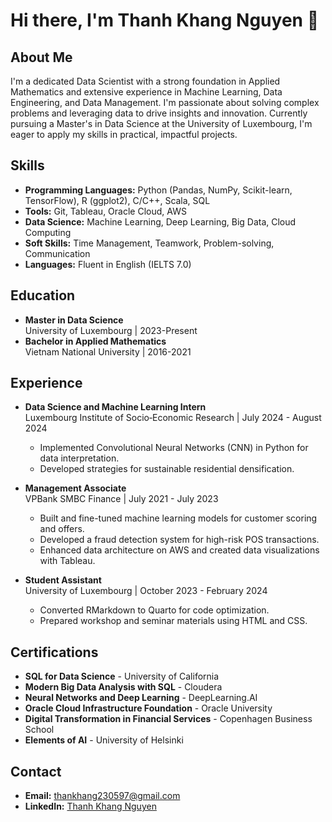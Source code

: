 
# Hi there, I'm Thanh Khang Nguyen 👋

## About Me
I'm a dedicated Data Scientist with a strong foundation in Applied Mathematics and extensive experience in Machine Learning, Data Engineering, and Data Management. I'm passionate about solving complex problems and leveraging data to drive insights and innovation. Currently pursuing a Master's in Data Science at the University of Luxembourg, I'm eager to apply my skills in practical, impactful projects.

## Skills
- **Programming Languages:** Python (Pandas, NumPy, Scikit-learn, TensorFlow), R (ggplot2), C/C++, Scala, SQL
- **Tools:** Git, Tableau, Oracle Cloud, AWS
- **Data Science:** Machine Learning, Deep Learning, Big Data, Cloud Computing
- **Soft Skills:** Time Management, Teamwork, Problem-solving, Communication
- **Languages:** Fluent in English (IELTS 7.0)

## Education
- **Master in Data Science**  
  University of Luxembourg | 2023-Present
- **Bachelor in Applied Mathematics**  
  Vietnam National University | 2016-2021

## Experience
- **Data Science and Machine Learning Intern**  
  Luxembourg Institute of Socio‐Economic Research | July 2024 - August 2024
  - Implemented Convolutional Neural Networks (CNN) in Python for data interpretation.
  - Developed strategies for sustainable residential densification.

- **Management Associate**  
  VPBank SMBC Finance | July 2021 - July 2023
  - Built and fine-tuned machine learning models for customer scoring and offers.
  - Developed a fraud detection system for high-risk POS transactions.
  - Enhanced data architecture on AWS and created data visualizations with Tableau.

- **Student Assistant**  
  University of Luxembourg | October 2023 - February 2024
  - Converted RMarkdown to Quarto for code optimization.
  - Prepared workshop and seminar materials using HTML and CSS.

## Certifications
- **SQL for Data Science** - University of California
- **Modern Big Data Analysis with SQL** - Cloudera
- **Neural Networks and Deep Learning** - DeepLearning.AI
- **Oracle Cloud Infrastructure Foundation** - Oracle University
- **Digital Transformation in Financial Services** - Copenhagen Business School
- **Elements of AI** - University of Helsinki

## Contact
- **Email:** thankhang230597@gmail.com
- **LinkedIn:** [Thanh Khang Nguyen]([https://www.linkedin.com/in/your-profile](https://www.linkedin.com/in/thanh-khang-nguyen-035244212/))



